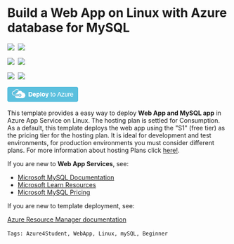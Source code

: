 # Build a Web App on Linux with Azure database for MySQL

<IMG SRC="https://azurequickstartsservice.blob.core.windows.net/badges/101-webapp-linux-managed-mysql/PublicLastTestDate.svg" />&nbsp;
<IMG SRC="https://azurequickstartsservice.blob.core.windows.net/badges/101-webapp-linux-managed-mysql/PublicDeployment.svg" />&nbsp;

<IMG SRC="https://azurequickstartsservice.blob.core.windows.net/badges/101-webapp-linux-managed-mysql/FairfaxLastTestDate.svg" />&nbsp;
<IMG SRC="https://azurequickstartsservice.blob.core.windows.net/badges/101-webapp-linux-managed-mysql/FairfaxDeployment.svg" />&nbsp;

<IMG SRC="https://azurequickstartsservice.blob.core.windows.net/badges/101-webapp-linux-managed-mysql/BestPracticeResult.svg" />&nbsp;
<IMG SRC="https://azurequickstartsservice.blob.core.windows.net/badges/101-webapp-linux-managed-mysql/CredScanResult.svg" />&nbsp;

<a href="https://portal.azure.com/#create/Microsoft.Template/uri/https%3A%2F%2Fraw.githubusercontent.com%2FAzure%2Fazure-quickstart-templates%2Fmaster%2F101-webapp-linux-managed-mysql%2Fazuredeploy.json" target="_blank">
  <img src="https://raw.githubusercontent.com/Azure/azure-quickstart-templates/master/1-CONTRIBUTION-GUIDE/images/deploytoazure.png"/>
</a>

This template provides a easy way to deploy **Web App and MySQL app** in Azure App Service on Linux. The hosting plan is settled for Consumption. As a default, this template deploys the web app using the "S1" (free tier) as the pricing tier for the hosting plan. It is ideal for development and test environments, for production environments you must consider different plans. For more information about hosting Plans click [here!](https://azure.microsoft.com/en-gb/pricing/details/app-service/linux/).

If you are new to **Web App Services**, see:

- [Microsoft MySQL Documentation](https://docs.microsoft.com/azure/mysql/)
- [Microsoft Learn Resources](https://docs.microsoft.com/learn/browse/?products=azure-app-service )
- [Microsoft MySQL Pricing](https://azure.microsoft.com/pricing/details/mysql/)

If you are new to template deployment, see:

[Azure Resource Manager documentation](https://docs.microsoft.com/azure/azure-resource-manager/)

`Tags: Azure4Student, WebApp, Linux, mySQL, Beginner`
